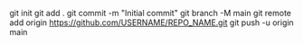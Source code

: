 git init
git add .
git commit -m "Initial commit"
git branch -M main
git remote add origin https://github.com/USERNAME/REPO_NAME.git
git push -u origin main
